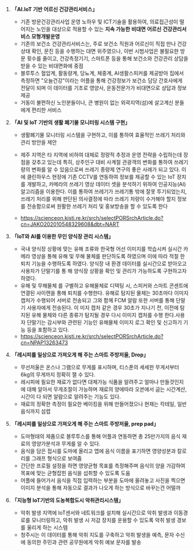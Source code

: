 1. **「AI․IoT 기반 어르신 건강관리서비스」**

   - 기존 방문건강관리사업 운영 노하우 및 ICT기술을 활용하여, 의료접근성이 떨어지는 노인을 대상으로 적용할 수 있는 **지속 가능한** **비대면** **어르신** **건강관리서비스 모형개발운영**
   - 기존의 보건소 건강관리서비스는, 주로 보건소 직원과 어르신이 직접 만나 건강상태 확인, 문진 등을 수행하는 대면 위주였으나, 이번 시범사업은 불필요한 방문 횟수를 줄이고, 건강측정기기, 스마트폰 등을 통해 보건소와 건강관리 상담을 받을 수 있는 비대면화에 중점
   - 블루투스 혈압계, 활동량계, 당뇨계, 체중계, AI생활스피커를 제공받아 집에서 측정하면 "오늘건강"이라는 어플을 통해 건강정보가 보건소 담당 간호사에게 전달이 되며 이 데이터를 기초로 영양사, 운동전문가가 비대면으로 상답과 정보제공
   - 거동이 불편하신 노인분들이나, 큰 병원이 없는 외곽지역(섬)에 살고계신 분들에게 편리한 서비스

   

2. **「AI 및 IoT 기반의 생활 폐기물 모니터링 시스템 구현」**

   -  생활폐기물 모니터링 시스템을 구현하고, 이를 통하여 효율적인 쓰레기 처리와 관리 방안을 제안

   -  제주 지역은 타 지역에 비하여 대체로 정량적 추정과 운영 전략을 수립하는데 장점을 갖추고 있는데 특히, 상주인구 대비 사계절 관광객의 변화를 통하여 쓰레기 량의 변화를 알 수 있음으로써 쓰레기 종량제 연구의 좋은 사례가 되고 있다. 이에 클린하우스 현장에 기존 CCTV를 연동하여 정보를 제공할 수 있는 IoT 장치를 개발하고, 카메라의 쓰레기 영상 데이터 셋을 분석하기 위하여 인공지능(AI) 알고리즘을 이용한다. 이를 통하여 쓰레기가 쓰레기통 밖에 잘못 투기되었는지, 쓰레기 처리를 위해 판단된 의사결정에 따라 쓰레기 차량이 수거해야 할지 정보를 전송함으로써 원활한 쓰레기 처리 및 홍보방송을 할 수 있도록 한다

   - https://scienceon.kisti.re.kr/srch/selectPORSrchArticle.do?cn=JAKO202010548329608&dbt=NART

     

3. **「IoT와 AI를 이용한 무인 양식장 관리 시스템」**

   - 국내 양식장 상황에 맞는 유해 조류와 한국형 어선 이미지를 학습시켜 실시간 카메라 영상을 통해 유해 및 무해 물체를 판단하도록 하였으며 이에 따라 적절
     한 퇴치 기능을 수행하도록 하였다.  양식장 내 환경 데이터를 실시간으로 받아오고 사용자가 단말기를 통
     해 양식장 상황을 확인 및 관리가 가능하도록 구현하고자 하였다.
   - 유해 및 무해물체 를 구별하고 유해물체로 디텍팅 시, 스피커와 스마트 콘센트에 연결된 사이렌을 통해 퇴치를 수행한다. 유해로 탐지된 물체는 30초마다 이미지 캡처가 수행되어 서버로 전송되고 그와 함께 FCM 알람 또한 서버를 통해 단말기 사용자에게 전송된다. 이 미지 캡처 같은 경우 30초가 지나기 전, 이전에 탐지된 유해 물체와 다른 종류가 탐지될 경우 다시 이미지 캡처를 수행 한다.사용자 단말기는 감시부와 관련된 기능인 유해물체 이미지 로그 확인 및 신고하기 기능 등을 포함하고 있다.
   - https://scienceon.kisti.re.kr/srch/selectPORSrchArticle.do?cn=NPAP13263473

4. **「레시피를 일상으로 가져오게 해 주는 스마트 주방저울, Drop」**

   - 무선저울은 온스나 그램으로 무게를 표시하며, 티스푼의 세세한 무게서부터 6kg의 무게까지 정확히 잴 수 있다.
   - 레시피에 필요한 재료가 없다면 대체가능 식품을 알려주고 얼마나 만들것인지에 대해 알아서 무게조절이 가능하며 재료의 양에따라 오븐에서 굽는 시간계산, 시간이 다 되면 알람으로 알려주는 기능도 있다.
   - 재료의 정확한 측정이 필요한 베이킹을 위해 만들어졌으나 현재는 칵테일, 일반음식까지 섬렵

5. **「레시피를 일상으로 가져오게 해 주는 스마트 주방저울, prep pad」**

   - 도마형태의 제품으로 블루투스를 통해 어플과 연동하면 총 25만가지의 음식 재료의 영양가분석과 무게를 알 수 있다.
   - 음식을 담은 접시를 도마에 올리고 앱에 음식 이름을 표기하면 영양성분과 칼로리를 그래프 형식으로 보여줌
   - 간단한 프로필 설정을 하면 영양균형 목표를 측정해주며 음식의 양을 가감하여 목표에 맞는 균형잡힌 음식을 섭취할 수 있도록 도움
   - 어플에 들어가서 음식을 직접 입력하는 부분을 도마에 올려놓고 사진을 찍으면 이미지 분석을 통해 자동으로 결과가 나오게 하는 방식으로 바꾸는건 어떨까

6. **「지능형 IoT기반의 도농복합도시 악취관리시스템」**

   - 악취 발생 지역에 IoT센서와 네트워크를 설치해 실시간으로 악취 발생과 이동경로를 모니터링하고, 악취 발생 시 저감 장치를 운용할 수 있도록 악취 발생 경보를 울리게 하는 시스템
   - 청주시는 이 데이터를 통해 악취 지도를 구축하고 악취 발생을 예측, 문자 수신에 동의한 주민과 관련 공무원에게 악취 예보 문자를 발송

